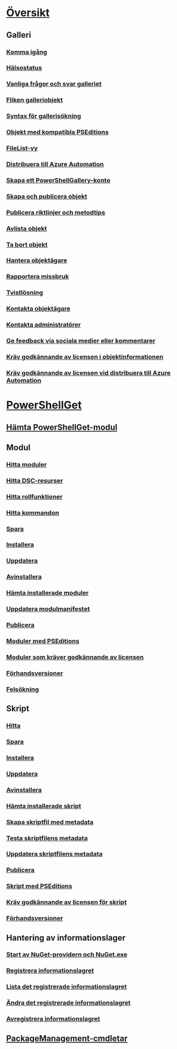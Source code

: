 # [Översikt](readme.md)
## Galleri
### [Komma igång](psgallery/psgallery_gettingstarted.md)
### [Hälsostatus](psgallery/psgallery_status.md)
### [Vanliga frågor och svar galleriet](psgallery/psgallery_faqs.md)
### [Fliken galleriobjekt](psgallery/psgallery_items_tab.md)
### [Syntax för gallerisökning](psgallery/psgallery_search_syntax.md)
### [Objekt med kompatibla PSEditions](psgallery/psgallery_pseditions.md)
### [FileList-vy](psgallery/psgallery_filelist_feature.md)
### [Distribuera till Azure Automation](psgallery/psgallery_deploy_to_azure_automation.md)
### [Skapa ett PowerShellGallery-konto](psgallery/psgallery_creating_an_account.md)
### [Skapa och publicera objekt](psgallery/Creating-and-Publishing-an-item.md)
### [Publicera riktlinjer och metodtips](psgallery/psgallery-PublishingGuidelines.md)
### [Avlista objekt](psgallery/psgallery_unlist_items.md)
### [Ta bort objekt](psgallery/Deleting-Items.md)
### [Hantera objektägare](psgallery/Managing-Item-Owners.md)
### [Rapportera missbruk](psgallery/psgallery_report_abuse.md)
### [Tvistlösning](psgallery/psgallery_dispute_resolution.md)
### [Kontakta objektägare](psgallery/psgallery_contacting_item_owners.md)
### [Kontakta administratörer](psgallery/psgallery_contacting_administrators.md)
### [Ge feedback via sociala medier eller kommentarer](psgallery/psgallery-SocialMediaFeedback.md)
### [Kräv godkännande av licensen i objektinformationen](psgallery/psgallery_requires_license_acceptance.md)
### [Kräv godkännande av licensen vid distribuera till Azure Automation](psgallery/psgallery_deploy_to_azure_automation_requireLicenseAcceptance.md)

# [PowerShellGet](psget/overview.md)
## [Hämta PowerShellGet-modul](psget/get_psget_module.md)

## Modul
### [Hitta moduler](psget/module/psget_find-module.md)
### [Hitta DSC-resurser](psget/module/psget_find-dscresource.md)
### [Hitta rollfunktioner](psget/module/psget_find-rolecapability.md)
### [Hitta kommandon](psget/module/psget_find-command.md)
### [Spara](psget/module/psget_save-module.md)
### [Installera](psget/module/psget_install-module.md)
### [Uppdatera](psget/module/psget_update-module.md)
### [Avinstallera](psget/module/psget_uninstall-module.md)
### [Hämta installerade moduler](psget/module/psget_get-installedmodule.md)
### [Uppdatera modulmanifestet](psget/module/psget_update-modulemanifest.md)
### [Publicera](psget/module/psget_publish-module.md)
### [Moduler med PSEditions](psget/module/modulewithpseditionsupport.md)
### [Moduler som kräver godkännande av licensen](psget/module/RequireLicenseAcceptance.md)
### [Förhandsversioner](psget/module/PreReleaseModule.md)
### [Felsökning](psget/psget_cmdlets_troubleshooting.md)

## Skript
### [Hitta](psget/script/psget_find-script.md)
### [Spara](psget/script/psget_save-script.md)
### [Installera](psget/script/psget_install-script.md)
### [Uppdatera](psget/script/psget_update-script.md)
### [Avinstallera](psget/script/psget_uninstall-script.md)
### [Hämta installerade skript](psget/script/psget_get-installedscript.md)
### [Skapa skriptfil med metadata](psget/script/psget_new-scriptfileinfo.md)
### [Testa skriptfilens metadata](psget/script/psget_test-scriptfileinfo.md)
### [Uppdatera skriptfilens metadata](psget/script/psget_update-scriptfileinfo.md)
### [Publicera](psget/script/psget_publish-script.md)
### [Skript med PSEditions](psget/script/scriptwithpseditionsupport.md)
### [Kräv godkännande av licensen för skript](psget/script/script_RequireLicenseAcceptance.md)
### [Förhandsversioner](psget/script/PreReleaseScript.md)
## Hantering av informationslager
### [Start av NuGet-providern och NuGet.exe](psget/repository/bootstrapping_nuget_proivder_and_exe.md)
### [Registrera informationslagret](psget/repository/psget_register-psrepository.md)
### [Lista det registrerade informationslagret](psget/repository/psget_get-psrepository.md)
### [Ändra det registrerade informationslagret](psget/repository/psget_set-psrepository.md)
### [Avregistrera informationslagret](psget/repository/psget_unregister-psrepository.md)

## [PackageManagement-cmdletar](psget/oneget/PackageManagement_cmdlets.md)
